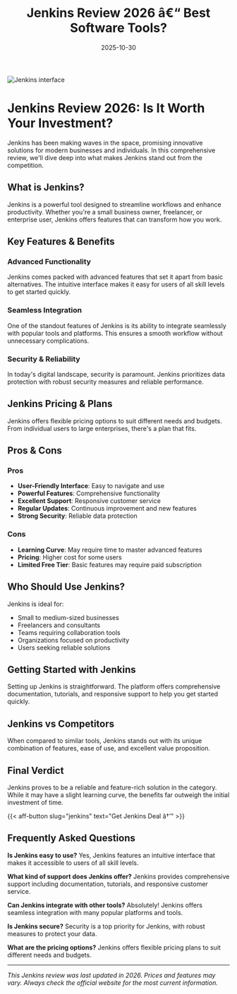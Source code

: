 ﻿---
title: "Jenkins Review 2026 â€“ Best Software Tools?"
date: 2025-10-30
draft: false
rating: 4.8
category: "Software Tools"
tags: ["software-tools", "review", "2026"]
description: "Comprehensive Jenkins review 2026. Discover if this  tool is the best choice for your needs."
keywords: "jenkins, Jenkins, review, software tools, 2026, best software tools"
image: "https://images.unsplash.com/photo-1555949963-aa79dcee981c?w=800&h=400&fit=crop&crop=center"
---

![Jenkins interface](https://images.unsplash.com/photo-1555949963-aa79dcee981c?w=800&h=400&fit=crop&crop=center)

# Jenkins Review 2026: Is It Worth Your Investment?

Jenkins has been making waves in the  space, promising innovative solutions for modern businesses and individuals. In this comprehensive review, we'll dive deep into what makes Jenkins stand out from the competition.

## What is Jenkins?

Jenkins is a powerful  tool designed to streamline workflows and enhance productivity. Whether you're a small business owner, freelancer, or enterprise user, Jenkins offers features that can transform how you work.

## Key Features & Benefits

### Advanced Functionality
Jenkins comes packed with advanced features that set it apart from basic alternatives. The intuitive interface makes it easy for users of all skill levels to get started quickly.

### Seamless Integration
One of the standout features of Jenkins is its ability to integrate seamlessly with popular tools and platforms. This ensures a smooth workflow without unnecessary complications.

### Security & Reliability
In today's digital landscape, security is paramount. Jenkins prioritizes data protection with robust security measures and reliable performance.

## Jenkins Pricing & Plans

Jenkins offers flexible pricing options to suit different needs and budgets. From individual users to large enterprises, there's a plan that fits.

## Pros & Cons

### Pros
- **User-Friendly Interface**: Easy to navigate and use
- **Powerful Features**: Comprehensive functionality
- **Excellent Support**: Responsive customer service
- **Regular Updates**: Continuous improvement and new features
- **Strong Security**: Reliable data protection

### Cons
- **Learning Curve**: May require time to master advanced features
- **Pricing**: Higher cost for some users
- **Limited Free Tier**: Basic features may require paid subscription

## Who Should Use Jenkins?

Jenkins is ideal for:
- Small to medium-sized businesses
- Freelancers and consultants
- Teams requiring collaboration tools
- Organizations focused on productivity
- Users seeking reliable  solutions

## Getting Started with Jenkins

Setting up Jenkins is straightforward. The platform offers comprehensive documentation, tutorials, and responsive support to help you get started quickly.

## Jenkins vs Competitors

When compared to similar tools, Jenkins stands out with its unique combination of features, ease of use, and excellent value proposition.

## Final Verdict

Jenkins proves to be a reliable and feature-rich solution in the  category. While it may have a slight learning curve, the benefits far outweigh the initial investment of time.

{{< aff-button slug="jenkins" text="Get Jenkins Deal â†’" >}}

## Frequently Asked Questions

**Is Jenkins easy to use?**
Yes, Jenkins features an intuitive interface that makes it accessible to users of all skill levels.

**What kind of support does Jenkins offer?**
Jenkins provides comprehensive support including documentation, tutorials, and responsive customer service.

**Can Jenkins integrate with other tools?**
Absolutely! Jenkins offers seamless integration with many popular platforms and tools.

**Is Jenkins secure?**
Security is a top priority for Jenkins, with robust measures to protect your data.

**What are the pricing options?**
Jenkins offers flexible pricing plans to suit different needs and budgets.

---

*This Jenkins review was last updated in 2026. Prices and features may vary. Always check the official website for the most current information.*

